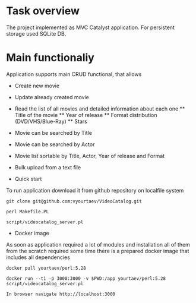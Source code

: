
# Task overview

The project implemented as MVC Catalyst application. For persistent storage used SQLite DB. 

# Main functionaliy

Application supports main CRUD functional, that allows
* Create new movie
* Update already created movie
* Read the list of all movies and detailed information about each one
** Title of the movie
** Year of release
** Format distribution (DVD/VHS/Blue-Ray)
** Stars
* Movie can be searched by Title
* Movie can be searched by Actor
* Movie list sortable by Title, Actor, Year of release and Format
* Bulk upload from a text file

* Quick start

To run application download it from github repository on localfile system

```
git clone git@github.com:vyourtaev/VideoCatalog.git 

perl Makefile.PL

script/videocatalog_server.pl 
```

* Docker image

As soon as application required a lot of modules and installation all of them from the scratch required some time there is a prepared docker image that includes all dependencies

```
docker pull yourtaev/perl:5.28

docker run --ti -p 3000:3000 -v $PWD:/app yourtaev/perl:5.28 script/videocatalog_server.pl

In browser navigate http://localhost:3000

```





 

